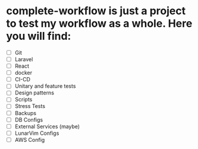 # complete-workflow is just a project to test my workflow as a whole. Here you will find:

- [ ] Git 
- [ ] Laravel 
- [ ] React 
- [ ] docker
- [ ] CI-CD
- [ ] Unitary and feature tests
- [ ] Design patterns
- [ ] Scripts
- [ ] Stress Tests
- [ ] Backups
- [ ] DB Configs
- [ ] External Services (maybe)
- [ ] LunarVim Configs
- [ ] AWS Config
